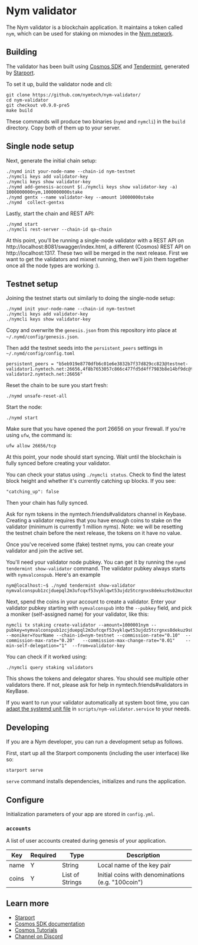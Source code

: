 # Nym validator

The Nym validator is a blockchain application. It maintains a token called `nym`, which can be used for staking on mixnodes in the [Nym network](https://nymtech.net/).

## Building 

The validator has been built using [Cosmos SDK](https://cosmos.network) and [Tendermint](https://tendermint.com), generated by [Starport](https://github.com/tendermint/starport).

To set it up, build the validator node and cli:

```
git clone https://github.com/nymtech/nym-validator/
cd nym-validator
git checkout v0.9.0-pre5
make build
```

These commands will produce two binaries (`nymd` and `nymcli`) in the `build` directory. Copy both of them up to your server.

## Single node setup

Next, generate the initial chain setup:

```
./nymd init your-node-name --chain-id nym-testnet
./nymcli keys add validator-key
./nymcli keys show validator-key
./nymd add-genesis-account $(./nymcli keys show validator-key -a) 1000000000nym,1000000000stake
./nymd gentx --name validator-key --amount 10000000stake
./nymd  collect-gentxs
```

Lastly, start the chain and REST API:

```
./nymd start
./nymcli rest-server --chain-id qa-chain
```

At this point, you'll be running a single-node validator with a REST API on http://localhost:8081/swagger/index.html, a different (Cosmos) REST API on http://localhost:1317. These two will be merged in the next release. First we want to get the validators and mixnet running, then we'll join them together once all the node types are working :).

## Testnet setup

Joining the testnet starts out similarly to doing the single-node setup:

```
./nymd init your-node-name --chain-id nym-testnet
./nymcli keys add validator-key
./nymcli keys show validator-key
```

Copy and overwrite the `genesis.json` from this repository into place at `~/.nymd/config/genesis.json`. 

Then add the testnet seeds into the `persistent_peers` settings in `~/.nymd/config/config.toml`

```
persistent_peers = "b5eb919e8770dfb6c01e6e3832b7f37d829cc823@testnet-validator1.nymtech.net:26656,4f8b7653057c866c477fd5d4ff7983b8e14bf9dc@testnet-validator2.nymtech.net:26656"
```

Reset the chain to be sure you start fresh:

```
./nymd unsafe-reset-all
```

Start the node:

```
./nymd start
```

Make sure that you have opened the port 26656 on your firewall. If you're using `ufw`, the command is:

```
ufw allow 26656/tcp
```

At this point, your node should start syncing. Wait until the blockchain is fully synced before creating your validator. 

You can check your status using `./nymcli status`. Check to find the latest block height and whether it's currently catching up blocks. If you see:

```
"catching_up": false
```

Then your chain has fully synced.

Ask for nym tokens in the nymtech.friends#validators channel in Keybase. Creating a validator requires that you have enough coins to stake on the validator (minimum is currently 1 million nyms). Note: we will be resetting the testnet chain before the next release, the tokens on it have no value.

Once you've received some (fake) testnet nyms, you can create your validator and join the active set. 

You'll need your validator node pubkey. You can get it by running the `nymd tendermint show-validator` command. The validator pubkey always starts with `nymvalconspub`. Here's an example

```
nym@localhost:~$ ./nymd tendermint show-validator
nymvalconspub1zcjduepql2m3ufcqxf53vyklqwt53ujdz5tcrgnxs8dekuz9s02muc0z68ssvhcllg
```


Next, spend the coins in your account to create a validator. Enter your validator pubkey starting with `nymvalconspub` into the `--pubkey` field, and pick a moniker (self-assigned name) for your validator, like this:

```
nymcli tx staking create-validator --amount=1000001nym --pubkey=nymvalconspub1zcjduepql2m3ufcqxf53vyklqwt53ujdz5tcrgnxs8dekuz9s02muc0z68ssvhcllg  --moniker=YourName --chain-id=nym-testnet --commission-rate="0.10"  --commission-max-rate="0.20"   --commission-max-change-rate="0.01"    --min-self-delegation="1"  --from=validator-key
```

You can check if it worked using: 

```
./nymcli query staking validators
```

This shows the tokens and delegator shares. You should see multiple other validators there. If not, please ask for help in nymtech.friends#validators in KeyBase.

If you want to run your validator automatically at system boot time, you can [adapt the systemd unit file](https://www.digitalocean.com/community/tutorials/understanding-systemd-units-and-unit-files) in `scripts/nym-validator.service` to your needs.


## Developing

If you are a Nym developer, you can run a development setup as follows.

First, start up all the Starport components (including the user interface) like so:


```
starport serve
```

`serve` command installs dependencies, initializes and runs the application.

## Configure

Initialization parameters of your app are stored in `config.yml`.

### `accounts`

A list of user accounts created during genesis of your application.

| Key   | Required | Type            | Description                                       |
| ----- | -------- | --------------- | ------------------------------------------------- |
| name  | Y        | String          | Local name of the key pair                        |
| coins | Y        | List of Strings | Initial coins with denominations (e.g. "100coin") |

## Learn more

- [Starport](https://github.com/tendermint/starport)
- [Cosmos SDK documentation](https://docs.cosmos.network)
- [Cosmos Tutorials](https://tutorials.cosmos.network)
- [Channel on Discord](https://discord.gg/W8trcGV)


